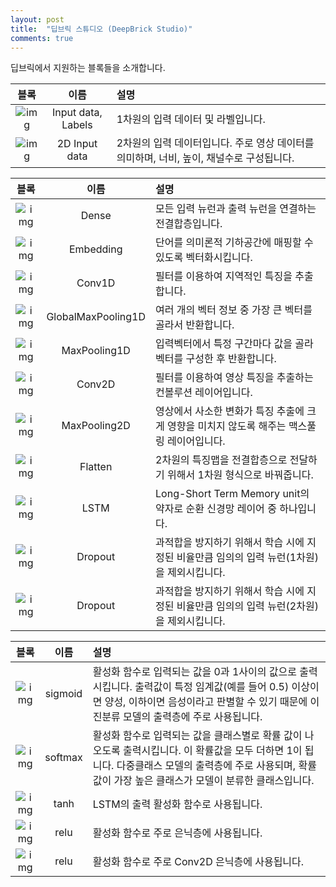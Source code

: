 ```yaml
---
layout: post
title:  "딥브릭 스튜디오 (DeepBrick Studio)"
comments: true
---
```

딥브릭에서 지원하는 블록들을 소개합니다.

|블록|이름|설명|
|:-:|:-:|:-|
|![img](http://tykimos.github.com/Keras/warehouse/DeepBrick/Model_Recipe_Part_Dataset_Vector_s.png)|Input data, Labels|1차원의 입력 데이터 및 라벨입니다.
|![img](http://tykimos.github.com/Keras/warehouse/DeepBrick/Model_Recipe_Part_Dataset2D_s.png)|2D Input data|2차원의 입력 데이터입니다. 주로 영상 데이터를 의미하며, 너비, 높이, 채널수로 구성됩니다.

|블록|이름|설명|
|:-:|:-:|:-|
|![img](http://tykimos.github.com/Keras/warehouse/DeepBrick/Model_Recipe_Part_Dense_s.png)|Dense|모든 입력 뉴런과 출력 뉴런을 연결하는 전결합층입니다.
|![img](http://tykimos.github.com/Keras/warehouse/DeepBrick/Model_Recipe_Part_Embedding_s.png)|Embedding|단어를 의미론적 기하공간에 매핑할 수 있도록 벡터화시킵니다.|
|![img](http://tykimos.github.com/Keras/warehouse/DeepBrick/Model_Recipe_Part_Conv1D_s.png)|Conv1D|필터를 이용하여 지역적인 특징을 추출합니다.|
|![img](http://tykimos.github.com/Keras/warehouse/DeepBrick/Model_Recipe_Part_GlobalMaxPooling1D_s.png)|GlobalMaxPooling1D|여러 개의 벡터 정보 중 가장 큰 벡터를 골라서 반환합니다.|
|![img](http://tykimos.github.com/Keras/warehouse/DeepBrick/Model_Recipe_Part_MaxPooling1D_s.png)|MaxPooling1D|입력벡터에서 특정 구간마다 값을 골라 벡터를 구성한 후 반환합니다.|
|![img](http://tykimos.github.com/Keras/warehouse/DeepBrick/Model_Recipe_Part_Conv2D_s.png)|Conv2D|필터를 이용하여 영상 특징을 추출하는 컨볼루션 레이어입니다.|
|![img](http://tykimos.github.com/Keras/warehouse/DeepBrick/Model_Recipe_Part_MaxPooling2D_s.png)|MaxPooling2D|영상에서 사소한 변화가 특징 추출에 크게 영향을 미치지 않도록 해주는 맥스풀링 레이어입니다.|
|![img](http://tykimos.github.com/Keras/warehouse/DeepBrick/Model_Recipe_Part_Flatten_s.png)|Flatten|2차원의 특징맵을 전결합층으로 전달하기 위해서 1차원 형식으로 바꿔줍니다.
|![img](http://tykimos.github.com/Keras/warehouse/DeepBrick/Model_Recipe_Part_LSTM_s.png)|LSTM|Long-Short Term Memory unit의 약자로 순환 신경망 레이어 중 하나입니다.|
|![img](http://tykimos.github.com/Keras/warehouse/DeepBrick/Model_Recipe_Part_Dropout_1D_s.png)|Dropout|과적합을 방지하기 위해서 학습 시에 지정된 비율만큼 임의의 입력 뉴런(1차원)을 제외시킵니다.|
|![img](http://tykimos.github.com/Keras/warehouse/DeepBrick/Model_Recipe_Part_Dropout_2D_s.png)|Dropout|과적합을 방지하기 위해서 학습 시에 지정된 비율만큼 임의의 입력 뉴런(2차원)을 제외시킵니다.|

|블록|이름|설명|
|:-:|:-:|:-|
|![img](http://tykimos.github.com/Keras/warehouse/DeepBrick/Model_Recipe_Part_Activation_sigmoid_s.png)|sigmoid|활성화 함수로 입력되는 값을 0과 1사이의 값으로 출력시킵니다. 출력값이 특정 임계값(예를 들어 0.5) 이상이면 양성, 이하이면 음성이라고 판별할 수 있기 때문에 이진분류 모델의 출력층에 주로 사용됩니다.|
|![img](http://tykimos.github.com/Keras/warehouse/DeepBrick/Model_Recipe_Part_Activation_softmax_s.png)|softmax|활성화 함수로 입력되는 값을 클래스별로 확률 값이 나오도록 출력시킵니다. 이 확률값을 모두 더하면 1이 됩니다. 다중클래스 모델의 출력층에 주로 사용되며, 확률값이 가장 높은 클래스가 모델이 분류한 클래스입니다. 
|![img](http://tykimos.github.com/Keras/warehouse/DeepBrick/Model_Recipe_Part_Activation_tanh_s.png)|tanh|LSTM의 출력 활성화 함수로 사용됩니다.|
|![img](http://tykimos.github.com/Keras/warehouse/DeepBrick/Model_Recipe_Part_Activation_Relu_s.png)|relu|활성화 함수로 주로 은닉층에 사용됩니다.|
|![img](http://tykimos.github.com/Keras/warehouse/DeepBrick/Model_Recipe_Part_Activation_relu_2D_s.png)|relu|활성화 함수로 주로 Conv2D 은닉층에 사용됩니다.|